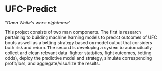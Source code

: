 # UFC-Predict

"*Dana White's worst nightmare*"

This project consists of two main components. The first is research pertaining to building machine learning models to predict outcomes of UFC bouts as well as a betting strategy based on model output that considers both risk and return. The second is developing a system to automatically collect and clean relevant data (fighter statistics, fight outcomes, betting odds), deploy the predictive model and strategy, simulate corresponding profit/loss, and aggregate/visualize the results.

